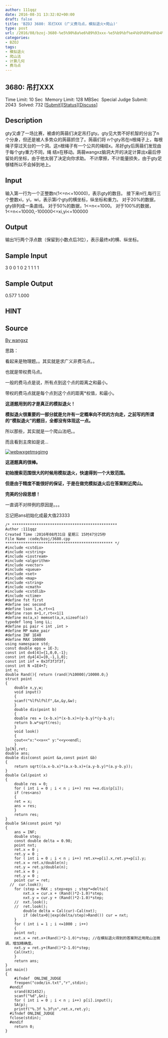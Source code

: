 ```yaml
---
author: 111qqz
date: 2016-08-31 13:32:02+00:00
draft: false
title: 'BZOJ 3680: 吊打XXX (广义费马点，模拟退火+爬山)'
type: post
url: /2016/08/bzoj-3680-%e5%90%8a%e6%89%93xxx-%e5%b9%bf%e4%b9%89%e8%b4%b9%e9%a9%ac%e7%82%b9%ef%bc%8c%e6%a8%a1%e6%8b%9f%e9%80%80%e7%81%ab%e7%88%ac%e5%b1%b1/
categories:
- BZOJ
tags:
- 模拟退火
- 爬山法
- 计算几何
- 费马点
---
```





## 3680: 吊打XXX


Time Limit: 10 Sec  Memory Limit: 128 MBSec  Special Judge
Submit: 2043  Solved: 732
[[Submit](http://www.lydsy.com/JudgeOnline/submitpage.php?id=3680)][[Status](http://www.lydsy.com/JudgeOnline/problemstatus.php?id=3680)][[Discuss](http://www.lydsy.com/JudgeOnline/bbs.php?id=3680)]


## Description






gty又虐了一场比赛，被虐的蒟蒻们决定吊打gty。gty见大势不好机智的分出了n个分身，但还是被人多势众的蒟蒻抓住了。蒟蒻们将
n个gty吊在n根绳子上，每根绳子穿过天台的一个洞。这n根绳子有一个公共的绳结x。吊好gty后蒟蒻们发现由于每个gty重力不同，绳
结x在移动。蒟蒻wangxz脑洞大开的决定计算出x最后停留处的坐标，由于他太弱了决定向你求助。
不计摩擦，不计能量损失，由于gty足够矮所以不会掉到地上。






## Input






输入第一行为一个正整数n(1<=n<=10000)，表示gty的数目。
接下来n行,每行三个整数xi，yi，wi，表示第i个gty的横坐标，纵坐标和重力。
对于20%的数据，gty排列成一条直线。
对于50%的数据，1<=n<=1000。
对于100%的数据，1<=n<=10000,-100000<=xi,yi<=100000







## Output






输出1行两个浮点数（保留到小数点后3位），表示最终x的横、纵坐标。







## Sample Input




3
0 0 1
0 2 1
1 1 1





## Sample Output




0.577 1.000





## HINT







## Source






[
By wangxz](http://www.lydsy.com/JudgeOnline/problemset.php?search=By%20wangxz)

思路：




看起来是物理题。。其实就是求广义非费马点。。

也就是带权费马点。

一般的费马点是说，所有点到这个点的距离之和最小。

带权的费马点就是每个点到这个点的距离*权值，和最小。

**这道题用到的才是真正的模拟退火！**

**模拟退火很重要的一部分就是允许有一定概率向不优的方向走，之前写的所谓的“模拟退火”的题目，全都没有体现这一点。**

所以那些，其实就是一个爬山法吧。。

而且看到主席如是说...

[![webwxgetmsgimg](https://111qqz.com/wordpress/wp-content/uploads/2016/08/webwxgetmsgimg.jpg)
](https://111qqz.com/wordpress/wp-content/uploads/2016/08/webwxgetmsgimg.jpg)





**这道题真的很棒。**

**初始搜索范围很大的时候用模拟退火，快速得到一个大致范围。**

**但是由于精度不能很好的保证，于是在做完模拟退火后在答案附近爬山。**

**完美的分段思想！**

一直调不对样例的原因是。。。

忘记把ans初始化成最大值23333

    
    /* ***********************************************
    Author :111qqz
    Created Time :2016年08月31日 星期三 15时47分25秒
    File Name :code/bzoj/3680.cpp
    ************************************************ */
    #include <cstdio>
    #include <cstring>
    #include <iostream>
    #include <algorithm>
    #include <vector>
    #include <queue>
    #include <set>
    #include <map>
    #include <string>
    #include <cmath>
    #include <cstdlib>
    #include <ctime>
    #define fst first
    #define sec second
    #define lson l,m,rt<<1
    #define rson m+1,r,rt<<1|1
    #define ms(a,x) memset(a,x,sizeof(a))
    typedef long long LL;
    #define pi pair < int ,int >
    #define MP make_pair
    #define INF 1E40
    #define MAX 100000
    using namespace std;
    const double eps = 1E-3;
    const int dx4[4]={1,0,0,-1};
    const int dy4[4]={0,-1,1,0};
    const int inf = 0x3f3f3f3f;
    const int N =1E4+7;
    int n;
    double Rand(){ return (rand()%10000)/10000.0;}
    struct point 
    {
        double x,y,w;
        void input()
        {
    	scanf("%lf%lf%lf",&x,&y,&w);
        }
        double dis(point b)
        {
    	double res = (x-b.x)*(x-b.x)+(y-b.y)*(y-b.y);
    	return b.w*sqrt(res);
        }
        void look()
        {
    	cout<<"x:"<<x<<" y:"<<y<<endl;
        }
    }p[N],ret;
    double ans;
    double dis(const point &a,const point &b)
    {
        return sqrt((a.x-b.x)*(a.x-b.x)+(a.y-b.y)*(a.y-b.y));
    }
    double Cal(point x)
    {
        double res = 0;
        for ( int i = 0 ; i < n ; i++) res +=x.dis(p[i]);
        if (res<ans)
        {
    	ret = x;
    	ans = res;
        }
        return res;
    }
    double SA(const point *p)
    {
        ans = INF;
        double step;
        const double delta = 0.98;
        point nxt;
        ret.x = 0 ;
        ret.y = 0 ;
        for ( int i = 0 ; i < n ; i++) ret.x+=p[i].x,ret.y+=p[i].y;
        ret.x = ret.x/double(n);
        ret.y = ret.y/double(n);
        ret.x = 0 ;
        ret.y = 0 ;
        point cur = ret;
      //  cur.look();
        for (step = MAX ; step>eps ; step*=delta){
    		nxt.x = cur.x + (Rand()*2-1.0)*step;
    		nxt.y = cur.y + (Rand()*2-1.0)*step;
    	//	nxt.look();
    	//	ret.look();
    		double delta = Cal(cur)-Cal(nxt);
    		if (delta>0||exp(delta/step)>Rand()) cur = nxt;
    	}
        for ( int i = 1 ; i <=1000 ; i++)
        {
    	point nxt;
    	nxt.x = ret.x+(Rand()*2-1.0)*step; //在模拟退火得到的答案附近用爬山法微调，增加精确度。
    	nxt.y = ret.y+(Rand()*2-1.0)*step;
    	Cal(nxt);
        }   
        return ans;
    }
    int main()
    {
    	#ifndef  ONLINE_JUDGE 
    	freopen("code/in.txt","r",stdin);
      #endif
    	srand(821452);
    	scanf("%d",&n);
    	for ( int i = 0 ; i < n ; i++) p[i].input();
    	SA(p);
    	printf("%.3f %.3f\n",ret.x,ret.y);
      #ifndef ONLINE_JUDGE  
      fclose(stdin);
      #endif
        return 0;
    }
    



